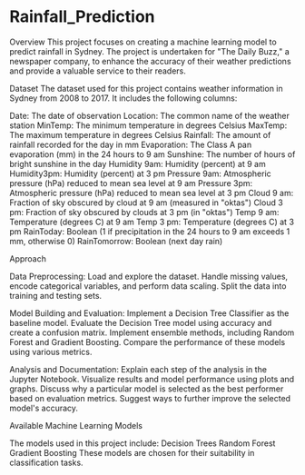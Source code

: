 # Rainfall_Prediction
Overview
This project focuses on creating a machine learning model to predict rainfall in Sydney. The project is undertaken for "The Daily Buzz," a newspaper company, to enhance the accuracy of their weather predictions and provide a valuable service to their readers.

Dataset
The dataset used for this project contains weather information in Sydney from 2008 to 2017. It includes the following columns:

Date: The date of observation
Location: The common name of the weather station
MinTemp: The minimum temperature in degrees Celsius
MaxTemp: The maximum temperature in degrees Celsius
Rainfall: The amount of rainfall recorded for the day in mm
Evaporation: The Class A pan evaporation (mm) in the 24 hours to 9 am
Sunshine: The number of hours of bright sunshine in the day
Humidity 9am: Humidity (percent) at 9 am
Humidity3pm: Humidity (percent) at 3 pm
Pressure 9am: Atmospheric pressure (hPa) reduced to mean sea level at 9 am
Pressure 3pm: Atmospheric pressure (hPa) reduced to mean sea level at 3 pm
Cloud 9 am: Fraction of sky obscured by cloud at 9 am (measured in "oktas")
Cloud 3 pm: Fraction of sky obscured by clouds at 3 pm (in "oktas")
Temp 9 am: Temperature (degrees C) at 9 am
Temp 3 pm: Temperature (degrees C) at 3 pm
RainToday: Boolean (1 if precipitation in the 24 hours to 9 am exceeds 1 mm, otherwise 0)
RainTomorrow: Boolean (next day rain)

Approach

Data Preprocessing:
Load and explore the dataset.
Handle missing values, encode categorical variables, and perform data scaling.
Split the data into training and testing sets.

Model Building and Evaluation:
Implement a Decision Tree Classifier as the baseline model.
Evaluate the Decision Tree model using accuracy and create a confusion matrix.
Implement ensemble methods, including Random Forest and Gradient Boosting.
Compare the performance of these models using various metrics.

Analysis and Documentation:
Explain each step of the analysis in the Jupyter Notebook.
Visualize results and model performance using plots and graphs.
Discuss why a particular model is selected as the best performer based on evaluation metrics.
Suggest ways to further improve the selected model's accuracy.

Available Machine Learning Models

The models used in this project include:
Decision Trees
Random Forest
Gradient Boosting
These models are chosen for their suitability in classification tasks.
